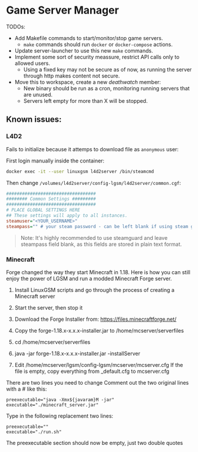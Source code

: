 # Game Server Manager

TODOs:
- Add Makefile commands to start/monitor/stop game servers.
  - `make` commands should run `docker` or `docker-compose` actions.
- Update server-launcher to use this new `make` commands.
- Implement some sort of security meassure, restrict API calls only to allowed users.
  - Using a fixed key may not be secure as of now, as running the server through http makes content not secure.
- Move this to workspace, create a new _deathwatch_ member:
  - New binary should be run as a cron, monitoring running servers that are unused.
  - Servers left empty for more than X will be stopped.

## Known issues:

### L4D2
Fails to initialize because it attemps to download file as `anonymous` user:

First login manually inside the container:
```bash
docker exec -it --user linuxgsm l4d2server /bin/steamcmd
```

Then change `/volumes/l4d2server/config-lgsm/l4d2server/common.cgf`:
```cfg
##################################
######## Common Settings #########
##################################
# PLACE GLOBAL SETTINGS HERE
## These settings will apply to all instances.
steamuser="<YOUR_USERNAME>"
steampass="" # your steam password - can be left blank if using steam guard
```

> Note: It's highly recommended to use steamguard and leave steampass field blank, as this fields are stored in plain text format.


### Minecraft

Forge changed the way they start Minecraft in 1.18. Here is how you can still enjoy the power of LGSM and run a modded Minecraft Forge server.

1. Install LinuxGSM scripts and go through the process of creating a Minecraft server

2. Start the server, then stop it

3. Download the Forge Installer from: https://files.minecraftforge.net/

4. Copy the forge-1.18.x-x.x.x-installer.jar to /home/mcserver/serverfiles

5. cd /home/mcserver/serverfiles

6. java -jar forge-1.18.x-x.x.x-installer.jar -installServer

7. Edit /home/mcserver/lgsm/config-lgsm/mcserver/mcserver.cfg
If the file is empty, copy everything from _default.cfg to mcserver.cfg

There are two lines you need to change
Comment out the two original lines with a # like this:

```
preexecutable="java -Xmx${javaram}M -jar"
executable="./minecraft_server.jar"
```

Type in the following replacement two lines:

```
preexecutable=""
executable="./run.sh"
```

The preexecutable section should now be empty, just two double quotes
